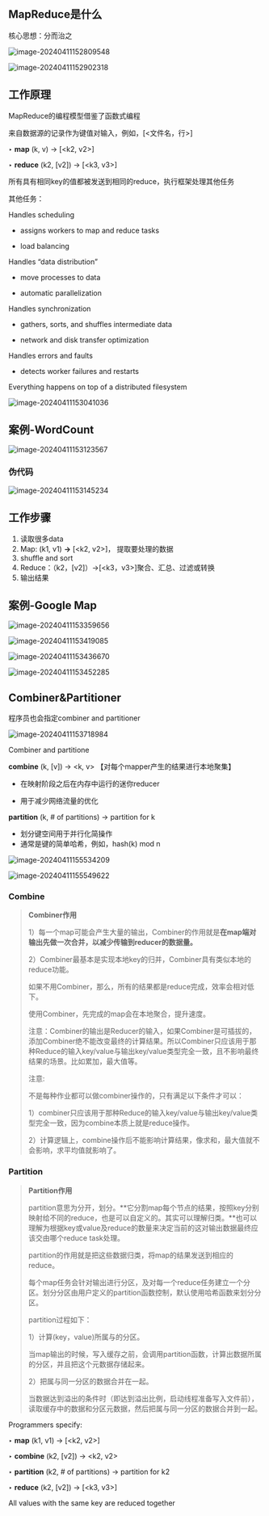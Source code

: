 ## MapReduce是什么

核心思想：分而治之

![image-20240411152809548](assets\image-20240411152809548.png)

![image-20240411152902318](assets\image-20240411152902318.png)

## 工作原理

MapReduce的编程模型借鉴了函数式编程

来自数据源的记录作为键值对输入，例如，[<文件名，行>]

‣ **map** (k, v) → [<k2, v2>] 

‣ **reduce** (k2, [v2]) → [<k3, v3>] 

所有具有相同key的值都被发送到相同的reduce，执行框架处理其他任务

其他任务：

Handles scheduling 

- assigns workers to map and reduce tasks 

- load balancing 

Handles “data distribution” 

- move processes to data 

- automatic parallelization

Handles synchronization 

- gathers, sorts, and shuffles intermediate data 

- network and disk transfer optimization 

Handles errors and faults 

- detects worker failures and restarts 

Everything happens on top of a distributed filesystem

![image-20240411153041036](assets\image-20240411153041036.png)

## 案例-WordCount

![image-20240411153123567](assets\image-20240411153123567.png)

### 伪代码

![image-20240411153145234](assets\image-20240411153145234.png)

## 工作步骤

1. 读取很多data
2. Map: (k1, v1) **→** [<k2, v2>]， 提取要处理的数据
3. shuffle and sort
4. Reduce：（k2，[v2]）→[<k3，v3>]聚合、汇总、过滤或转换
5. 输出结果

## 案例-Google Map

![image-20240411153359656](assets\image-20240411153359656.png)

![image-20240411153419085](assets\image-20240411153419085.png)

![image-20240411153436670](assets\image-20240411153436670.png)

![image-20240411153452285](assets\image-20240411153452285.png)

## Combiner&Partitioner

程序员也会指定combiner and partitioner

![image-20240411153718984](assets\image-20240411153718984.png)



Combiner and partitione

**combine** (k, [v]) → <k, v> 【对每个mapper产生的结果进行本地聚集】

- 在映射阶段之后在内存中运行的迷你reducer

- 用于减少网络流量的优化

**partition** (k, # of partitions) → partition for k 

- 划分键空间用于并行化简操作
- 通常是键的简单哈希，例如，hash(k) mod n

![image-20240411155534209](assets\image-20240411155534209.png)

![image-20240411155549622](assets\image-20240411155549622.png)



### Combine

> **Combiner作用**
>
> 1）每一个map可能会产生大量的输出，Combiner的作用就是**在map端对输出先做一次合并，以减少传输到reducer的数据量。**
>
> 2）Combiner最基本是实现本地key的归并，Combiner具有类似本地的reduce功能。
>
> 如果不用Combiner，那么，所有的结果都是reduce完成，效率会相对低下。
>
> 使用Combiner，先完成的map会在本地聚合，提升速度。
>
> 注意：Combiner的输出是Reducer的输入，如果Combiner是可插拔的，添加Combiner绝不能改变最终的计算结果。所以Combiner只应该用于那种Reduce的输入key/value与输出key/value类型完全一致，且不影响最终结果的场景。比如累加，最大值等。
>
> 注意:
>
> 不是每种作业都可以做combiner操作的，只有满足以下条件才可以：
>
> 1）combiner只应该用于那种Reduce的输入key/value与输出key/value类型完全一致，因为combine本质上就是reduce操作。
>
> 2）计算逻辑上，combine操作后不能影响计算结果，像求和，最大值就不会影响，求平均值就影响了。

### Partition

> **Partition作用**
>
> partition意思为分开，划分。**它分割map每个节点的结果，按照key分别映射给不同的reduce，也是可以自定义的。其实可以理解归类。**也可以理解为根据key或value及reduce的数量来决定当前的这对输出数据最终应该交由哪个reduce task处理。
>
> partition的作用就是把这些数据归类，将map的结果发送到相应的reduce。
>
> 每个map任务会针对输出进行分区，及对每一个reduce任务建立一个分区。划分分区由用户定义的partition函数控制，默认使用哈希函数来划分分区。
>
> partition过程如下：
>
> 1）计算(key，value)所属与的分区。
>
> 当map输出的时候，写入缓存之前，会调用partition函数，计算出数据所属的分区，并且把这个元数据存储起来。
>
> 2）把属与同一分区的数据合并在一起。
>
> 当数据达到溢出的条件时（即达到溢出比例，启动线程准备写入文件前），读取缓存中的数据和分区元数据，然后把属与同一分区的数据合并到一起。



Programmers specify: 

‣ **map** (k1, v1) → [<k2, v2>] 

‣ **combine** (k2, [v2]) → <k2, v2> 

‣ **partition** (k2, # of partitions) → partition for k2

‣ **reduce** (k2, [v2]) → [<k3, v3>] 

All values with the same key are reduced together 